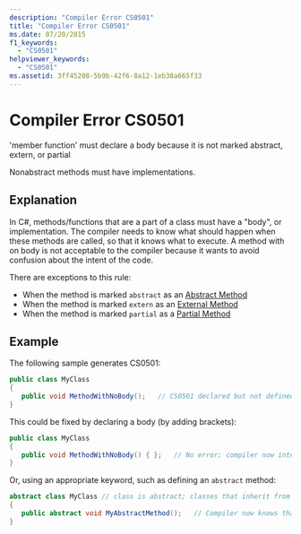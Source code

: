 ```yaml
---
description: "Compiler Error CS0501"
title: "Compiler Error CS0501"
ms.date: 07/20/2015
f1_keywords: 
  - "CS0501"
helpviewer_keywords: 
  - "CS0501"
ms.assetid: 3ff45208-5b9b-42f6-8a12-1eb38a665f33
---
```

# Compiler Error CS0501

'member function' must declare a body because it is not marked abstract, extern, or partial  
  
 Nonabstract methods must have implementations.  

## Explanation

In C#, methods/functions that are a part of a class must have a "body", or implementation. The compiler needs to know what should happen when these methods are called, so that it knows what to execute. A method with on body is not acceptable to the compiler because it wants to avoid confusion about the intent of the code.

There are exceptions to this rule:

* When the method is marked `abstract` as an [Abstract Method](../language-reference/keywords/abstract.md)
* When the method is marked `extern` as an [External Method](../language-reference/keywords/extern.md)
* When the method is marked `partial` as a [Partial Method](../language-reference/keywords/partial-method.md)

## Example

The following sample generates CS0501:  
  
```csharp  
public class MyClass
{  
   public void MethodWithNoBody();   // CS0501 declared but not defined  
}  
```

This could be fixed by declaring a body (by adding brackets):

```csharp  
public class MyClass
{  
   public void MethodWithNoBody() { };   // No error; compiler now interprets as an empty method
}  
```

Or, using an appropriate keyword, such as defining an `abstract` method:

```csharp
abstract class MyClass // class is abstract; classes that inherit from it will have to deifne MyAbstractMethod
{  
   public abstract void MyAbstractMethod();   // Compiler now knows that this method must be deinfed by inheriting classes.
}  
```

